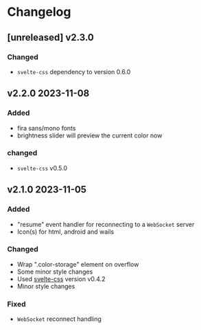 # Changelog

## [unreleased] v2.3.0

### Changed

- `svelte-css` dependency to version 0.6.0

## v2.2.0 2023-11-08

### Added

- fira sans/mono fonts
- brightness slider will preview the current color now

### changed

- `svelte-css` v0.5.0

## v2.1.0 2023-11-05

### Added

- "resume" event handler for reconnecting to a `WebSocket` server
- Icon(s) for html, android and wails

### Changed

- Wrap ".color-storage" element on overflow
- Some minor style changes
- Used [svelte-css](https://github.knackwurstking/svelte-css.git) version v0.4.2
- Minor style changes

### Fixed

- `WebSocket` reconnect handling
